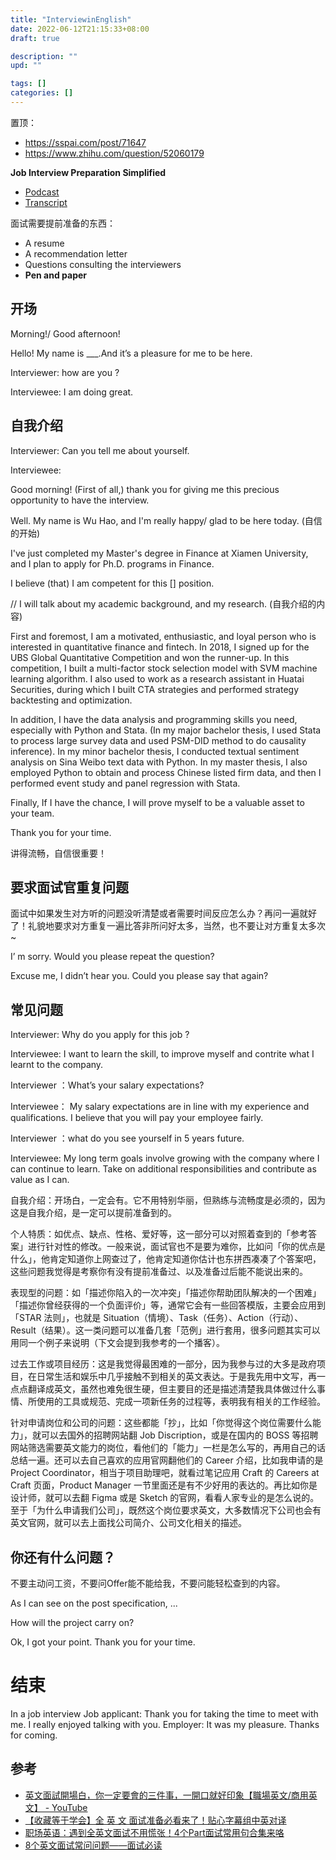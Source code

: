 ```yaml
---
title: "InterviewinEnglish"
date: 2022-06-12T21:15:33+08:00
draft: true

description: ""
upd: ""

tags: []
categories: []
---
```


<!--more-->

置顶：
- https://sspai.com/post/71647
- https://www.zhihu.com/question/52060179
  
**Job Interview Preparation Simplified**

- [Podcast](https://open.spotify.com/show/1bEWMCtlP30Cog7h6zmZVy)
- [Transcript](https://www.interviewpreparationsimplified.com/podcasts/)

面试需要提前准备的东西：

- A resume
- A recommendation letter
- Questions consulting the interviewers
- **Pen and paper**

## 开场

Morning!/ Good afternoon!

Hello! My name is ___.And it’s a pleasure for me to be here.


Interviewer: how are you ?

Interviewee: I am doing great.


## 自我介绍

Interviewer: Can you tell me about yourself.

Interviewee: 

Good morning! (First of all,) thank you for giving me this precious opportunity to have the interview. 

Well. My name is Wu Hao, and I'm really happy/ glad to be here today. (自信的开始)

I've  just completed my Master's degree in Finance at Xiamen University, and I plan to apply for Ph.D. programs in Finance. 

I believe (that) I am competent for this [] position.

// I will talk about my academic background, and my research. (自我介绍的内容)

First and foremost, I am a motivated, enthusiastic, and loyal person who is interested in quantitative finance and fintech. In 2018, I signed up for the UBS Global Quantitative Competition and won the runner-up. In this competition, I built a multi-factor stock selection model with SVM machine learning algorithm. I also used to work as a research assistant in Huatai Securities, during which I built CTA strategies and performed strategy backtesting and optimization.

In addition, I have the data analysis and programming skills you need, especially with Python and Stata. (In my major bachelor thesis, I used Stata to process large survey data and used PSM-DID method to do causality inference). In my minor bachelor thesis, I conducted textual sentiment analysis on Sina Weibo text data with Python. In my master thesis,  I also employed Python to obtain and process Chinese listed firm data, and then I performed event study and panel regression with Stata.

Finally, If I have the chance, I will prove myself to be a valuable asset to your team.

Thank you for your time.

讲得流畅，自信很重要！

## 要求面试官重复问题

面试中如果发生对方听的问题没听清楚或者需要时间反应怎么办？再问一遍就好了！礼貌地要求对方重复一遍比答非所问好太多，当然，也不要让对方重复太多次~

I’ m sorry. Would you please repeat the question?

Excuse me, I didn’t hear you. Could you please say that again?

## 常见问题

Interviewer: Why do you apply for this job ?

Interviewee: I want to learn the skill, to improve myself and contrite what I learnt to the company.

Interviewer ：What’s your salary expectations?

Interviewee： My salary expectations are in line with my experience and qualifications. I believe that you will pay your employee fairly.

Interviewer ：what do you see yourself in 5 years future.

Interviewee: My long term goals involve growing with the company where I can continue to learn. Take on additional responsibilities and contribute as value as I can.

自我介绍：开场白，一定会有。它不用特别华丽，但熟练与流畅度是必须的，因为这是自我介绍，是一定可以提前准备到的。

个人特质：如优点、缺点、性格、爱好等，这一部分可以对照着查到的「参考答案」进行针对性的修改。一般来说，面试官也不是要为难你，比如问「你的优点是什么」，他肯定知道你上网查过了，他肯定知道你估计也东拼西凑凑了个答案吧，这些问题我觉得是考察你有没有提前准备过、以及准备过后能不能说出来的。

表现型的问题：如「描述你陷入的一次冲突」「描述你帮助团队解决的一个困难」「描述你曾经获得的一个负面评价」等，通常它会有一些回答模版，主要会应用到「STAR 法则」，也就是 Situation（情境）、Task（任务）、Action（行动）、Result（结果）。这一类问题可以准备几套「范例」进行套用，很多问题其实可以用同一个例子来说明（下文会提到我参考的一个播客）。

过去工作或项目经历：这是我觉得最困难的一部分，因为我参与过的大多是政府项目，在日常生活和娱乐中几乎接触不到相关的英文表达。于是我先用中文写，再一点点翻译成英文，虽然也难免很生硬，但主要目的还是描述清楚我具体做过什么事情、所使用的工具或规范、完成一项新任务的过程等，表明我有相关的工作经验。

针对申请岗位和公司的问题：这些都能「抄」，比如「你觉得这个岗位需要什么能力」，就可以去国外的招聘网站翻 Job Discription，或是在国内的 BOSS 等招聘网站筛选需要英文能力的岗位，看他们的「能力」一栏是怎么写的，再用自己的话总结一遍。还可以去自己喜欢的应用官网翻他们的 Career 介绍，比如我申请的是 Project Coordinator，相当于项目助理吧，就看过笔记应用 Craft 的 Careers at Craft 页面，Product Manager 一节里面还是有不少好用的表达的。再比如你是设计师，就可以去翻 Figma 或是 Sketch 的官网，看看人家专业的是怎么说的。至于「为什么申请我们公司」，既然这个岗位要求英文，大多数情况下公司也会有英文官网，就可以去上面找公司简介、公司文化相关的描述。


## 你还有什么问题？

不要主动问工资，不要问Offer能不能给我，不要问能轻松查到的内容。

As I can see on the post specification, ...

How will the project carry on?

Ok, I got your point. Thank you for your time.


# 结束

In a job interview
Job applicant:      Thank you for taking the time to meet with me. I really enjoyed talking with you.
Employer: It was my pleasure. Thanks for coming.


## 参考

- [英文面試開場白，你一定要會的三件事，一開口就好印象【職場英文/商用英文】 - YouTube](https://www.youtube.com/watch?v=n46OoHcrrHU)
- [【收藏等于学会】全 英 文 面试准备必看来了！贴心字幕组中英对译](https://www.youtube.com/watch?v=OyKEQob2SzQ)
- [职场英语：遇到全英文面试不用慌张！4个Part面试常用句合集来咯](https://zhuanlan.zhihu.com/p/191424176)
- [8个英文面试常问问题——面试必读](https://zhuanlan.zhihu.com/p/37488508)